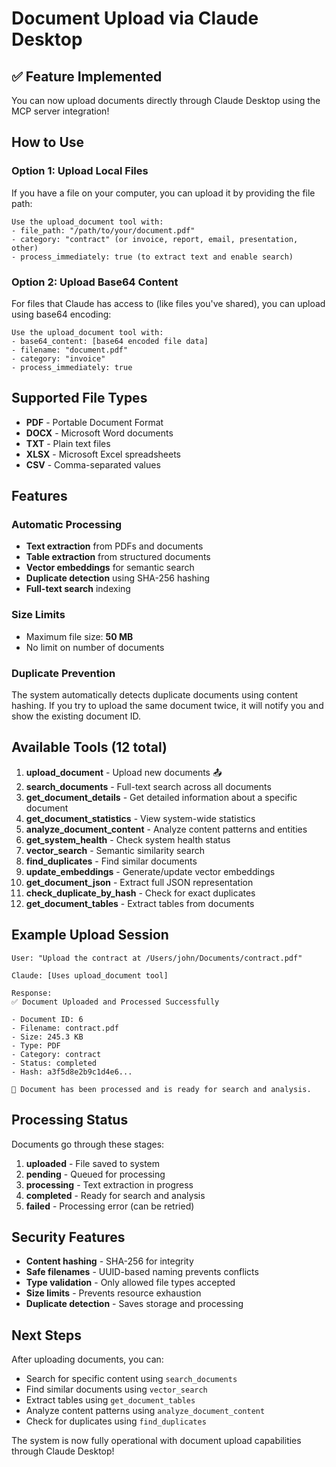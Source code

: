 # Document Upload via Claude Desktop

## ✅ Feature Implemented

You can now upload documents directly through Claude Desktop using the MCP server integration!

## How to Use

### Option 1: Upload Local Files
If you have a file on your computer, you can upload it by providing the file path:

```
Use the upload_document tool with:
- file_path: "/path/to/your/document.pdf"
- category: "contract" (or invoice, report, email, presentation, other)
- process_immediately: true (to extract text and enable search)
```

### Option 2: Upload Base64 Content
For files that Claude has access to (like files you've shared), you can upload using base64 encoding:

```
Use the upload_document tool with:
- base64_content: [base64 encoded file data]
- filename: "document.pdf"
- category: "invoice"
- process_immediately: true
```

## Supported File Types

- **PDF** - Portable Document Format
- **DOCX** - Microsoft Word documents
- **TXT** - Plain text files
- **XLSX** - Microsoft Excel spreadsheets
- **CSV** - Comma-separated values

## Features

### Automatic Processing
- **Text extraction** from PDFs and documents
- **Table extraction** from structured documents
- **Vector embeddings** for semantic search
- **Duplicate detection** using SHA-256 hashing
- **Full-text search** indexing

### Size Limits
- Maximum file size: **50 MB**
- No limit on number of documents

### Duplicate Prevention
The system automatically detects duplicate documents using content hashing. If you try to upload the same document twice, it will notify you and show the existing document ID.

## Available Tools (12 total)

1. **upload_document** - Upload new documents 📤
2. **search_documents** - Full-text search across all documents
3. **get_document_details** - Get detailed information about a specific document
4. **get_document_statistics** - View system-wide statistics
5. **analyze_document_content** - Analyze content patterns and entities
6. **get_system_health** - Check system health status
7. **vector_search** - Semantic similarity search
8. **find_duplicates** - Find similar documents
9. **update_embeddings** - Generate/update vector embeddings
10. **get_document_json** - Extract full JSON representation
11. **check_duplicate_by_hash** - Check for exact duplicates
12. **get_document_tables** - Extract tables from documents

## Example Upload Session

```
User: "Upload the contract at /Users/john/Documents/contract.pdf"

Claude: [Uses upload_document tool]

Response:
✅ Document Uploaded and Processed Successfully

- Document ID: 6
- Filename: contract.pdf
- Size: 245.3 KB
- Type: PDF
- Category: contract
- Status: completed
- Hash: a3f5d8e2b9c1d4e6...

📝 Document has been processed and is ready for search and analysis.
```

## Processing Status

Documents go through these stages:
1. **uploaded** - File saved to system
2. **pending** - Queued for processing
3. **processing** - Text extraction in progress
4. **completed** - Ready for search and analysis
5. **failed** - Processing error (can be retried)

## Security Features

- **Content hashing** - SHA-256 for integrity
- **Safe filenames** - UUID-based naming prevents conflicts
- **Type validation** - Only allowed file types accepted
- **Size limits** - Prevents resource exhaustion
- **Duplicate detection** - Saves storage and processing

## Next Steps

After uploading documents, you can:
- Search for specific content using `search_documents`
- Find similar documents using `vector_search`
- Extract tables using `get_document_tables`
- Analyze content patterns using `analyze_document_content`
- Check for duplicates using `find_duplicates`

The system is now fully operational with document upload capabilities through Claude Desktop!